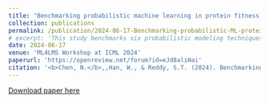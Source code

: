 ```yaml
---
title: "Benchmarking probabilistic machine learning in protein fitness landscape predictions"
collection: publications
permalink: /publication/2024-06-17-Benchmarking-probabilistic-ML-protein-fitness
# excerpt: 'This study benchmarks six probabilistic modeling techniques across diverse protein fitness datasets, evaluating their performance in terms of prediction accuracy and uncertainty quantification.'
date: 2024-06-17
venue: 'ML4LMS Workshop at ICML 2024'
paperurl: 'https://openreview.net/forum?id=eJd8aliHai'
citation: '<b>Chen, N.</b>,,Han, W., & Reddy, S.T. (2024). Benchmarking probabilistic machine learning in protein fitness landscape predictions. ML4LMS Workshop at ICML 2024. https://openreview.net/forum?id=eJd8aliHai'
---
```

[Download paper here](https://openreview.net/pdf?id=eJd8aliHai)
